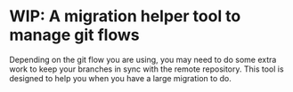 # WIP: A migration helper tool to manage git flows

Depending on the git flow you are using, you may need to do some extra work to
keep your branches in sync with the remote repository. This tool is designed to
help you when you have a large migration to do.
